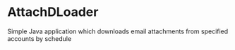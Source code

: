 AttachDLoader
=============

Simple Java application which downloads email attachments from specified accounts by schedule
